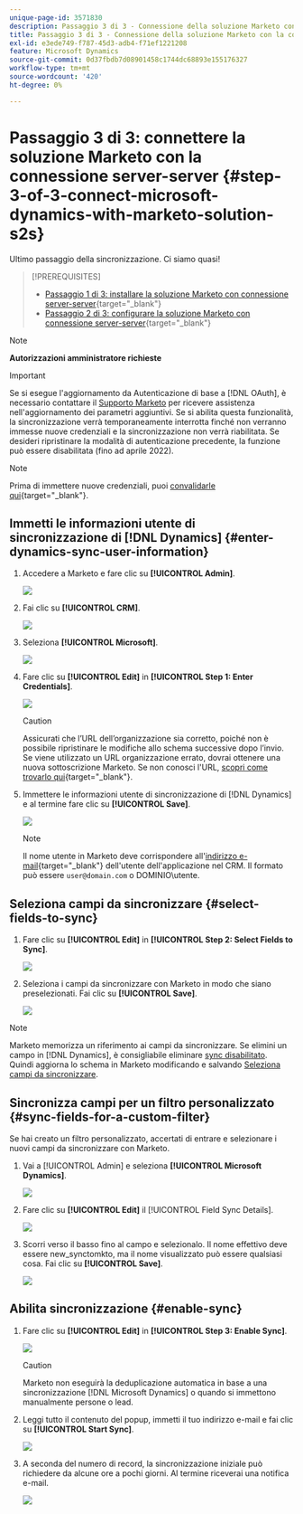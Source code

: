 ```yaml
---
unique-page-id: 3571830
description: Passaggio 3 di 3 - Connessione della soluzione Marketo con la connessione server-to-server - Documentazione di Marketo - Documentazione del prodotto
title: Passaggio 3 di 3 - Connessione della soluzione Marketo con la connessione server-to-server
exl-id: e3ede749-f787-45d3-adb4-f71ef1221208
feature: Microsoft Dynamics
source-git-commit: 0d37fbdb7d08901458c1744dc68893e155176327
workflow-type: tm+mt
source-wordcount: '420'
ht-degree: 0%

---
```


# Passaggio 3 di 3: connettere la soluzione Marketo con la connessione server-server {#step-3-of-3-connect-microsoft-dynamics-with-marketo-solution-s2s}

Ultimo passaggio della sincronizzazione. Ci siamo quasi!

>[!PREREQUISITES]
>
>* [Passaggio 1 di 3: installare la soluzione Marketo con connessione server-server](/help/marketo/product-docs/crm-sync/microsoft-dynamics-sync/sync-setup/microsoft-dynamics-365-with-s2s-connection/step-1-of-3-install.md){target="_blank"}
>* [Passaggio 2 di 3: configurare la soluzione Marketo con connessione server-server](/help/marketo/product-docs/crm-sync/microsoft-dynamics-sync/sync-setup/microsoft-dynamics-365-with-s2s-connection/step-2-of-3-set-up.md){target="_blank"}

>[!NOTE]
>
>**Autorizzazioni amministratore richieste**

>[!IMPORTANT]
>
>Se si esegue l&#39;aggiornamento da Autenticazione di base a [!DNL OAuth], è necessario contattare il [Supporto Marketo](https://nation.marketo.com/t5/support/ct-p/Support) per ricevere assistenza nell&#39;aggiornamento dei parametri aggiuntivi. Se si abilita questa funzionalità, la sincronizzazione verrà temporaneamente interrotta finché non verranno immesse nuove credenziali e la sincronizzazione non verrà riabilitata. Se desideri ripristinare la modalità di autenticazione precedente, la funzione può essere disabilitata (fino ad aprile 2022).

>[!NOTE]
>
>Prima di immettere nuove credenziali, puoi [convalidarle qui](/help/marketo/product-docs/crm-sync/microsoft-dynamics-sync/sync-setup/validate-microsoft-dynamics-sync.md){target="_blank"}.

## Immetti le informazioni utente di sincronizzazione di [!DNL Dynamics] {#enter-dynamics-sync-user-information}

1. Accedere a Marketo e fare clic su **[!UICONTROL Admin]**.

   ![](assets/login-admin.png)

1. Fai clic su **[!UICONTROL CRM]**.

   ![](assets/image2015-3-16-9-3a47-3a34.png)

1. Seleziona **[!UICONTROL Microsoft]**.

   ![](assets/image2015-3-16-9-3a50-3a6.png)

1. Fare clic su **[!UICONTROL Edit]** in **[!UICONTROL Step 1: Enter Credentials]**.

   ![](assets/image2015-3-16-9-3a48-3a43.png)

   >[!CAUTION]
   >
   >Assicurati che l’URL dell’organizzazione sia corretto, poiché non è possibile ripristinare le modifiche allo schema successive dopo l’invio. Se viene utilizzato un URL organizzazione errato, dovrai ottenere una nuova sottoscrizione Marketo. Se non conosci l&#39;URL, [scopri come trovarlo qui](/help/marketo/product-docs/crm-sync/microsoft-dynamics-sync/sync-setup/view-the-organization-service-url.md){target="_blank"}.

1. Immettere le informazioni utente di sincronizzazione di [!DNL Dynamics] e al termine fare clic su **[!UICONTROL Save]**.

   ![](assets/step-3-of-3-connect-s2s-5.png)

   >[!NOTE]
   >
   >Il nome utente in Marketo deve corrispondere all&#39;[indirizzo e-mail](https://docs.microsoft.com/en-us/power-platform/admin/manage-application-users#view-or-edit-the-details-of-an-application-user){target="_blank"} dell&#39;utente dell&#39;applicazione nel CRM. Il formato può essere `user@domain.com` o DOMINIO\utente.

## Seleziona campi da sincronizzare {#select-fields-to-sync}

1. Fare clic su **[!UICONTROL Edit]** in **[!UICONTROL Step 2: Select Fields to Sync]**.

   ![](assets/image2015-3-16-9-3a51-3a28.png)

1. Seleziona i campi da sincronizzare con Marketo in modo che siano preselezionati. Fai clic su **[!UICONTROL Save]**.

   ![](assets/image2016-8-25-15-3a6-3a11.png)

>[!NOTE]
>
>Marketo memorizza un riferimento ai campi da sincronizzare. Se elimini un campo in [!DNL Dynamics], è consigliabile eliminare [sync disabilitato](/help/marketo/product-docs/crm-sync/salesforce-sync/enable-disable-the-salesforce-sync.md). Quindi aggiorna lo schema in Marketo modificando e salvando [Seleziona campi da sincronizzare](/help/marketo/product-docs/crm-sync/microsoft-dynamics-sync/microsoft-dynamics-sync-details/microsoft-dynamics-sync-field-sync/editing-fields-to-sync-before-deleting-them-in-dynamics.md).

## Sincronizza campi per un filtro personalizzato {#sync-fields-for-a-custom-filter}

Se hai creato un filtro personalizzato, accertati di entrare e selezionare i nuovi campi da sincronizzare con Marketo.

1. Vai a [!UICONTROL Admin] e seleziona **[!UICONTROL Microsoft Dynamics]**.

   ![](assets/image2015-10-9-9-3a50-3a9.png)

1. Fare clic su **[!UICONTROL Edit]** il [!UICONTROL Field Sync Details].

   ![](assets/image2015-10-9-9-3a52-3a23.png)

1. Scorri verso il basso fino al campo e selezionalo. Il nome effettivo deve essere new_synctomkto, ma il nome visualizzato può essere qualsiasi cosa. Fai clic su **[!UICONTROL Save]**.

   ![](assets/image2016-8-25-15-3a7-3a35.png)

## Abilita sincronizzazione {#enable-sync}

1. Fare clic su **[!UICONTROL Edit]** in **[!UICONTROL Step 3: Enable Sync]**.

   ![](assets/image2015-3-16-9-3a52-3a2.png)

   >[!CAUTION]
   >
   >Marketo non eseguirà la deduplicazione automatica in base a una sincronizzazione [!DNL Microsoft Dynamics] o quando si immettono manualmente persone o lead.

1. Leggi tutto il contenuto del popup, immetti il tuo indirizzo e-mail e fai clic su **[!UICONTROL Start Sync]**.

   ![](assets/image2015-3-16-9-3a55-3a10.png)

1. A seconda del numero di record, la sincronizzazione iniziale può richiedere da alcune ore a pochi giorni. Al termine riceverai una notifica e-mail.

   ![](assets/image2015-3-16-9-3a59-3a51.png)
